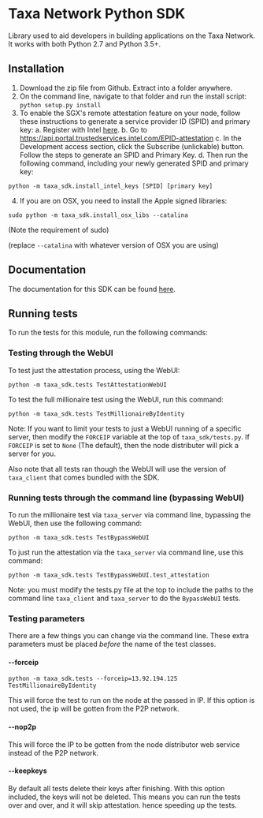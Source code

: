 # Taxa Network Python SDK

Library used to aid developers in building applications on the Taxa Network.
It works with both Python 2.7 and Python 3.5+.

## Installation

1. Download the zip file from Github. Extract into a folder anywhere.
2. On the command line, navigate to that folder and run the install script: `python setup.py install`
3. To enable the SGX's remote attestation feature on your node, follow these instructions to generate a service provider ID (SPID) and primary key:
  a. Register with Intel [here](https://www.intel.com/content/www/us/en/forms/developer/standard-registration.html).
  b. Go to https://api.portal.trustedservices.intel.com/EPID-attestation
  c. In the Development access section, click the Subscribe (unlickable) button. Follow the steps to generate an SPID and Primary Key.
  d. Then run the following command, including your newly generated SPID and primary key:

```
python -m taxa_sdk.install_intel_keys [SPID] [primary key]
```

4. If you are on OSX, you need to install the Apple signed libraries:

```
sudo python -m taxa_sdk.install_osx_libs --catalina
```

(Note the requirement of sudo)

(replace `--catalina` with whatever version of OSX you are using)

## Documentation

The documentation for this SDK can be found [here](https://docs.taxa.network/python-sdk).

## Running tests

To run the tests for this module, run the following commands:

### Testing through the WebUI

To test just the attestation process, using the WebUI:
```
python -m taxa_sdk.tests TestAttestationWebUI
```

To test the full millionaire test using the WebUI, run this command:
```
python -m taxa_sdk.tests TestMillionaireByIdentity
```

Note: If you want to limit your tests to just a WebUI running of a specific server,
then modify the `FORCEIP` variable at the top of `taxa_sdk/tests.py`. If `FORCEIP`
is set to `None` (The default), then the node distributer will pick a server
for you.

Also note that all tests ran though the WebUI will use the version of
`taxa_client` that comes bundled with the SDK.

### Running tests through the command line (bypassing WebUI)

To run the millionaire test via `taxa_server` via command line, bypassing the
WebUI, then use the following command:

```
python -m taxa_sdk.tests TestBypassWebUI
```

To just run the attestation via the `taxa_server` via command line, use this
command:
```
python -m taxa_sdk.tests TestBypassWebUI.test_attestation
```

Note: you must modify the tests.py file at the top to include the paths to the
command line `taxa_client` and `taxa_server` to do the `BypassWebUI` tests.

### Testing parameters

There are a few things you can change via the command line. These extra\
parameters must be placed *before* the name of the test classes.

#### --forceip

```
python -m taxa_sdk.tests --forceip=13.92.194.125 TestMillionaireByIdentity
```

This will force the test to run on the node at the passed in IP. If this option
is not used, the ip will be gotten from the P2P network.

#### --nop2p

This will force the IP to be gotten from the node distributor web service instead
of the P2P network.


#### --keepkeys

By default all tests delete their keys after finishing. With this option included,
the keys will not be deleted. This means you can run the tests over and over, and it
will skip attestation. hence speeding up the tests.
